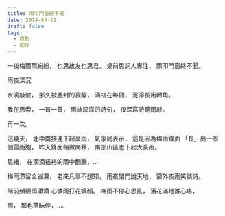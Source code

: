 ```yaml
---
title: 雨叩門窗終不聞
date: 2014-05-21
draft: false
tags:
  - 原創
  - 創作
---
```

一夜梅雨雨紛紛，
也思故友也思君。
桌前思詞人專注，
雨叩門窗終不聞。


雨夜深沉

水滴敲破，
那久被塵封的寂靜，
滴褡在每個，
泥濘長街轉角。

我在思索，
一首一首，
雨絲灰濛的詩句，
夜深寫詩聽雨敲。

再一次。

這幾天，
北中南接連下起豪雨，
氣象局表示，
這是因為梅雨鋒面
「長」出一個個雷雨胞，
昨天鋒面稍微南移，
南部山區也下起大豪雨。



思緒，
在滴滴褡褡的雨中翻騰，...
 


梅雨滯留全省濕，
老來凡事不想知，
雨夜閉門說天地，
窗外夜雨笑談詩。



階前頻聽雨瀟瀟
心憐雨打花嬌顏。
梅雨不停心思亂，
落花滿地誰心疼，

雨，
那也落昧停，....
